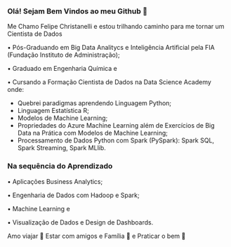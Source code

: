 ### Olá! Sejam Bem Vindos ao meu Github 👋

Me Chamo Felipe Christanelli e estou trilhando caminho para me tornar um Cientista de Dados

• Pós-Graduando em Big Data Analitycs e Inteligência Artificial pela FIA (Fundação Instituto de Administração);

• Graduado em Engenharia Química e 

• Cursando a Formação Cientista de Dados na Data Science Academy onde:
- Quebrei paradigmas aprendendo Linguagem Python;
- Linguagem Estatística R;
- Modelos de Machine Learning;
- Propriedades do Azure Machine Learning além de
Exercícios de Big Data na Prática com Modelos de Machine Learning;
- Processamento de Dados Python com Spark (PySpark): Spark SQL, Spark Streaming, Spark MLlib.

### Na sequência do Aprendizado
• Aplicações Business Analytics;

• Engenharia de Dados com Hadoop e Spark;

• Machine Learning e 

• Visualização de Dados e Design de Dashboards.


Amo viajar 🛫
Estar com amigos e Família 🍷
e Praticar o bem 🙏



<!--
**FelipeChristanelli/FelipeChristanelli** is a ✨ _special_ ✨ repository because its `README.md` (this file) appears on your GitHub profile.


